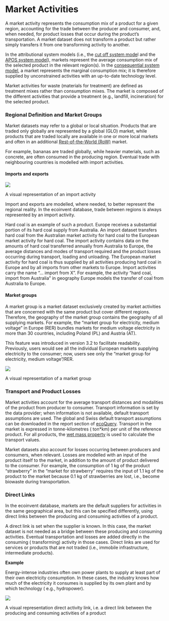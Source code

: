 # Market Activities

A market activity represents the consumption mix of a product for a given region, accounting for the trade between the
producer and consumer, and, when needed, for product losses that occur during the product’s transportation. A market
dataset does not transform a product but rather simply transfers it from one transforming activity to another.

In the attributional system models (i.e.,
the [cut off system mode](https://ecoinvent.org/the-ecoinvent-database/system-models/#!/allocation-cut-off)l and
the [APOS system model](https://ecoinvent.org/the-ecoinvent-database/system-models/#!/allocation)), markets represent
the average consumption mix of the selected product in the relevant region(s). In
the [consequential system model](https://ecoinvent.org/the-ecoinvent-database/system-models/#!/substitution), a market
represents the marginal consumption mix; it is therefore supplied by unconstrained activities with an up-to-date
technology level.

Market activities for waste (materials for treatment) are defined as treatment mixes rather than consumption mixes. The
market is composed of the different activities that provide a treatment (e.g., landfill, incineration) for the selected
product.

### Regional Definition and Market Groups

Market datasets may refer to a global or local situation. Products that are traded only globally are represented by a
global (GLO) market, while products that are traded locally are available in one or more local markets and often in an
additional [Rest-of-the-World (RoW)](https://ecoinvent.org/the-ecoinvent-database/geographies/#!/global) market.

For example, bananas are traded globally, while heavier materials, such as concrete, are often consumed in the producing
region. Eventual trade with neighbouring countries is modelled with import activities.

#### Imports and exports

[![](https://ecoinvent.org/wp-content/uploads/2021/09/imports-1.png)
](https://ecoinvent.org/wp-content/uploads/2021/09/imports-1-1024x269.png)

A visual representation of an import activity

Import and exports are modelled, where needed, to better represent the regional reality. In the ecoinvent database,
trade between regions is always represented by an import activity.

Hard coal is an example of such a product. Europe receives a substantial portion of its hard coal supply from Australia.
An import dataset transfers hard coal from the Australian market activity for hard coal to the European market activity
for hard coal. The import activity contains data on the amounts of hard coal transferred annually from Australia to
Europe, the average distances and modes of transport required and the product losses occurring during transport, loading
and unloading. The European market activity for hard coal is thus supplied by all activities producing hard coal in
Europe and by all imports from other markets to Europe. Import activities carry the name “… import from X”. For example,
the activity “hard coal, import from Australia” in geography Europe models the transfer of coal from Australia to
Europe.

#### Market groups

A market group is a market dataset exclusively created by market activities that are concerned with the same product but
cover different regions. Therefore, the geography of the market group contains the geography of all supplying markets.
For example, the “market group for electricity, medium voltage” in Europe (RER) bundles markets for medium voltage
electricity in more than 30 countries, including Poland (PL) and Austria (AT).

This feature was introduced in version 3.2 to facilitate readability. Previously, users would see all the individual
European markets supplying electricity to the consumer; now, users see only the “market group for electricity, medium
voltage”/RER.

[![](https://ecoinvent.org/wp-content/uploads/2021/09/electricity-market-group.png)
](https://ecoinvent.org/wp-content/uploads/2021/09/electricity-market-group-1024x595.png)

A visual representation of a market group

### Transport and Product Losses

Market activities account for the average transport distances and modalities of the product from producer to consumer.
Transport information is set by the data provider; when information is not available, default transport assumptions are
used. The global and Swiss default transport assumptions can be downloaded in the report section
of [ecoQuery](https://ecoquery.ecoinvent.org/Account/LogOn). Transport in the market is expressed in tonne-kilometres (
ton\*km) per unit of the reference product. For all products,
the [wet mass property](https://ecoinvent.org/the-ecoinvent-database/properties/#!/product-properties) is used to
calculate the transport values.

Market datasets also account for losses occurring between producers and consumers, when relevant. Losses are modelled
with an input of the product itself to the market, in addition to the amount of product delivered to the consumer. For
example, the consumption of 1 kg of the product “strawberry” in the “market for strawberry” requires the input of 1.1 kg
of the product to the market because 0.1 kg of strawberries are lost, i.e., become biowaste during transportation.

### Direct Links

In the ecoinvent database, markets are the default suppliers for activities in the same geographical area, but this can
be specified differently, using direct links between the producing and consuming activities of a product.

A direct link is set when the supplier is known. In this case, the market dataset is not needed as a bridge between
these producing and consuming activities. Eventual transportation and losses are added directly in the consuming (
transforming) activity in those cases. Direct links are used for services or products that are not traded (i.e.,
immobile infrastructure, intermediate products).

**Example**

Energy-intense industries often own power plants to supply at least part of their own electricity consumption. In these
cases, the industry knows how much of the electricity it consumes is supplied by its own plant and by which technology (
e.g., hydropower).

[![](https://ecoinvent.org/wp-content/uploads/2022/06/activty-link-1-300x171.png)
](https://ecoinvent.org/wp-content/uploads/2022/06/activty-link-1-1024x583.png)

A visual representation direct activity link, i.e. a direct link between the producing and consuming activities of a
product



